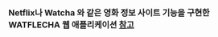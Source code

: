 ### Netflix나 Watcha 와 같은 영화 정보 사이트 기능을 구현한 WATFLECHA 웹 애플리케이션 [참고](https://github.com/Fastcampus-project-WATFLECHA/WATFLECHA)
